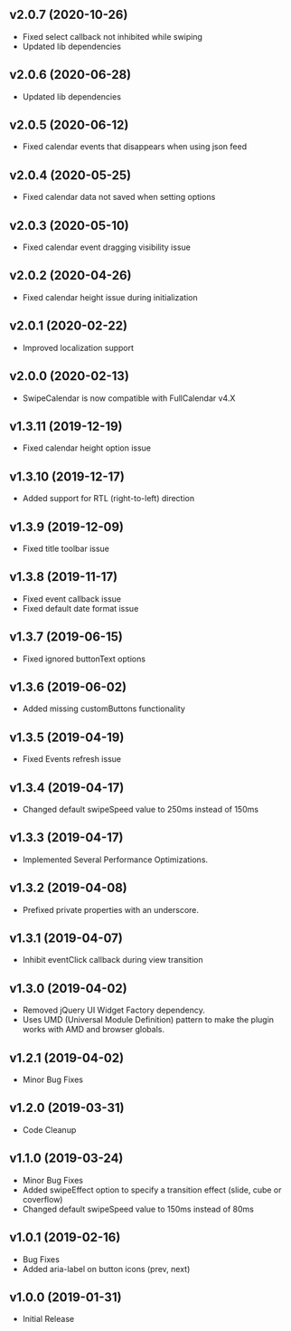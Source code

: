 v2.0.7 (2020-10-26)
-------------------

- Fixed select callback not inhibited while swiping
- Updated lib dependencies

v2.0.6 (2020-06-28)
-------------------

- Updated lib dependencies

v2.0.5 (2020-06-12)
-------------------

- Fixed calendar events that disappears when using json feed

v2.0.4 (2020-05-25)
-------------------

- Fixed calendar data not saved when setting options

v2.0.3 (2020-05-10)
-------------------

- Fixed calendar event dragging visibility issue

v2.0.2 (2020-04-26)
-------------------

- Fixed calendar height issue during initialization

v2.0.1 (2020-02-22)
-------------------

- Improved localization support

v2.0.0 (2020-02-13)
-------------------

- SwipeCalendar is now compatible with FullCalendar v4.X

v1.3.11 (2019-12-19)
-------------------

- Fixed calendar height option issue

v1.3.10 (2019-12-17)
-------------------

- Added support for RTL (right-to-left) direction

v1.3.9 (2019-12-09)
-------------------

- Fixed title toolbar issue

v1.3.8 (2019-11-17)
-------------------

- Fixed event callback issue
- Fixed default date format issue

v1.3.7 (2019-06-15)
-------------------

- Fixed ignored buttonText options

v1.3.6 (2019-06-02)
-------------------

- Added missing customButtons functionality

v1.3.5 (2019-04-19)
-------------------

- Fixed Events refresh issue

v1.3.4 (2019-04-17)
-------------------

- Changed default swipeSpeed value to 250ms instead of 150ms

v1.3.3 (2019-04-17)
-------------------

- Implemented Several Performance Optimizations.

v1.3.2 (2019-04-08)
-------------------

- Prefixed private properties with an underscore.

v1.3.1 (2019-04-07)
-------------------

- Inhibit eventClick callback during view transition

v1.3.0 (2019-04-02)
-------------------

- Removed jQuery UI Widget Factory dependency.
- Uses UMD (Universal Module Definition) pattern to make the plugin works with AMD and browser globals.

v1.2.1 (2019-04-02)
-------------------

- Minor Bug Fixes

v1.2.0 (2019-03-31)
-------------------

- Code Cleanup

v1.1.0 (2019-03-24)
-------------------

- Minor Bug Fixes
- Added swipeEffect option to specify a transition effect (slide, cube or coverflow)
- Changed default swipeSpeed value to 150ms instead of 80ms

v1.0.1 (2019-02-16)
-------------------

- Bug Fixes
- Added aria-label on button icons (prev, next)

v1.0.0 (2019-01-31)
-------------------

- Initial Release
